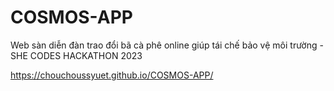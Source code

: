 # COSMOS-APP
Web sàn diễn đàn trao đổi bã cà phê online giúp tái chế bảo vệ môi trường - SHE CODES HACKATHON 2023

https://chouchoussyuet.github.io/COSMOS-APP/ 
